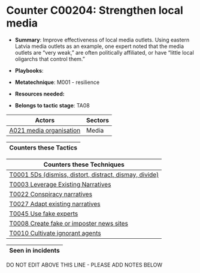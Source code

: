 # Counter C00204: Strengthen local media

* **Summary**: Improve effectiveness of local media outlets. Using eastern Latvia media outlets as an example, one expert noted that the media outlets are “very weak,” are often politically affiliated, or have “little local oligarchs that control them.”

* **Playbooks**: 

* **Metatechnique**: M001 - resilience

* **Resources needed:** 

* **Belongs to tactic stage**: TA08


| Actors | Sectors |
| ------ | ------- |
| [A021 media organisation](../actors/A021.md) | Media |



| Counters these Tactics |
| ---------------------- |



| Counters these Techniques |
| ------------------------- |
| [T0001 5Ds (dismiss, distort, distract, dismay, divide)](../techniques/T0001.md) |
| [T0003 Leverage Existing Narratives](../techniques/T0003.md) |
| [T0022 Conspiracy narratives](../techniques/T0022.md) |
| [T0027 Adapt existing narratives](../techniques/T0027.md) |
| [T0045 Use fake experts](../techniques/T0045.md) |
| [T0008 Create fake or imposter news sites](../techniques/T0008.md) |
| [T0010 Cultivate ignorant agents](../techniques/T0010.md) |



| Seen in incidents |
| ----------------- |


DO NOT EDIT ABOVE THIS LINE - PLEASE ADD NOTES BELOW